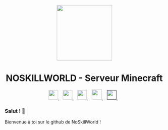 <p align="center">
  <img height="175px" src="https://play.noskillworld.fr/assets/images/logo_nsw.png"/>
  <h1 align="center">NOSKILLWORLD - Serveur Minecraft</h1>
</p>

<p align="center">
  <a href="https://play.noskillworld.fr">
    <img height="30px" src="https://play.noskillworld.fr/assets/images/internet.svg"/>
  </a>&nbsp;&nbsp;
  <a href="https://discord.noskillworld.fr">
    <img height="30px" src="https://play.noskillworld.fr/assets/images/discord.svg"/>
  </a>&nbsp;&nbsp;
  <a href="https://twitter.com/NoSkillWorld">
    <img height="30px" src="https://play.noskillworld.fr/assets/images/twitter.svg"/>
  </a>&nbsp;&nbsp;
  <a href="https://www.instagram.com/noskillworld/">
    <img height="32px" src="https://play.noskillworld.fr/assets/images/instagram.svg"/>
  </a>&nbsp;&nbsp;
   <a href="">
    <img height="30px" src="https://play.noskillworld.fr/assets/images/tiktok.svg"/>
  </a>&nbsp;&nbsp;
</p>

<h3>Salut ! 👋</h3>
<span>Bienvenue à toi sur le github de NoSkillWorld !</span>
